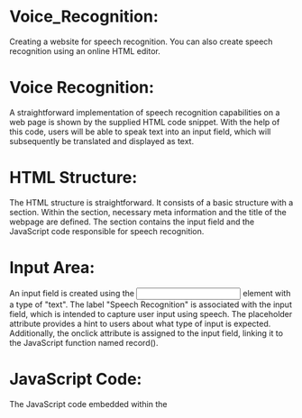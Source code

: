 # Voice_Recognition:
Creating a website for speech recognition. You can also create speech recognition using an online HTML editor.

# Voice Recognition:

 A straightforward implementation of speech recognition capabilities on a web page is shown by the supplied HTML code snippet. With the help of this code, users will be able to speak text into an input field, which will subsequently be translated and displayed as text.

# HTML Structure:

The HTML structure is straightforward. It consists of a basic structure with a section. Within the section, necessary meta information and the title of the webpage are defined. The section contains the input field and the JavaScript code responsible for speech recognition.


# Input Area:

An input field is created using the <input> element with a type of "text". The label "Speech Recognition" is associated with the input field, which is intended to capture user input using speech. The placeholder attribute provides a hint to users about what type of input is expected. Additionally, the onclick attribute is assigned to the input field, linking it to the JavaScript function named record().

# JavaScript Code:

The JavaScript code embedded within the <script> tags defines the record() function. This function is invoked when the input field is clicked. Here's a breakdown of the code inside the record() function: 

A new instance of the webkitSpeechRecognition class is created and assigned to the recognition variable. This class is a built-in browser API for speech recognition.
The lang property of the recognition object is set to "en-GB", indicating that the recognition will be performed using British English.
The onresult event handler is defined for the recognition object. This handler is triggered when speech is recognized.
Inside the event handler, the recognized speech data is retrieved from the event.results object. The text transcript of the recognized speech is extracted from event.results[0][0].transcript.
The extracted transcript is then used to set the value of the input field using document.getElementById('speechToText').value.

# Overall Functionality:

When the user clicks the input field labeled "Speech Recognition," the record() function is triggered. The browser's speech recognition functionality is initiated, and the user's speech input is processed. Once the recognition is successful, the transcribed text is displayed in the same input field, replacing the placeholder text.

# Conclusion:

In conclusion, this code sample illustrates a fundamental JavaScript implementation of voice recognition in a web page. Users may talk into their device's microphone and then click the input box to have their spoken words translated into text. This approach may be used as a starting point for user interfaces and complex voice recognition applications.

# Tutorialspoint website:

 There are other websites available, however the one I recommend is found at this link:
   [link](https://www.tutorialspoint.com/online_html_editor.php)

# HTML Code:

    <!DOCTYPE html>
    <html lang="en">

    <head>
     <meta charset="UTF-8">
     <meta name="viewport" content="width=device-width, initial-scale=1.0">
     <meta http-equiv="X-UA-Compatible" content="ie=edge">
     <title>Document</title>
    </head>

    <body>
     <!-- Input area -->
     <label for="Speech Recognition">Speech Recognition</label>
     <input type="text" name="" id="speechToText" placeholder="Speak Something" onclick="record()">

     <!-- Below is the script for voice recognition and conversion to text-->
    <script>
        function record() {
            var recognition = new webkitSpeechRecognition();
            recognition.lang = "en-GB";

            recognition.onresult = function(event) {
                // console.log(event);
                document.getElementById('speechToText').value = event.results[0][0].transcript;
            }
            recognition.start();

        }
    </script>
    <!-- end of script -->
    </body>

    </html>
    
# OutPut ScreenShot:

  ![photo](outPut.png)
  
# Simulation:

 You can launch the project's simulation by clicking this link:
 [link](http://tpcg.io/TYGJMX)
